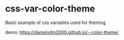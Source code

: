 # css-var-color-theme
Basic example of css variables used for theming

demo: https://danielvdm2000.github.io/--color-theme/
